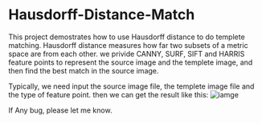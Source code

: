 # Hausdorff-Distance-Match
This project demostrates how to use Hausdorff distance to do templete matching. Hausdorff distance measures how far two subsets of a metric space are from each other. we privide CANNY, SURF, SIFT and HARRIS feature points to represent the source image and the templete image, and then find the best match in the source image.

Typically, we need input the source image file, the templete image file and the type of feature point. then we can get the result like this:
![iamge](https://github.com/arohamirai/Hausdorff-Distance-Match/blob/master/haus/lsresult0.png)

If Any bug, please let me know.
